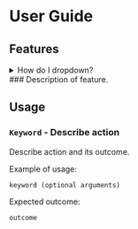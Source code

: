 # User Guide

## Features 
<details>
<summary>How do I dropdown?</summary>
<br>
This is how you dropdown.
</details>
###  
Description of feature.

## Usage

### `Keyword` - Describe action

Describe action and its outcome.

Example of usage: 

`keyword (optional arguments)`

Expected outcome:

`outcome`
